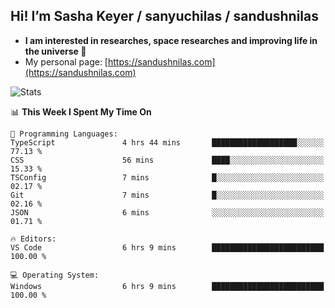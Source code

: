 ## Hi! I’m Sasha Keyer / sanyuchilas / sandushnilas

- **I am interested in researches, space researches and improving life in the universe 🌠**  
- My personal page: [https://sandushnilas.com](https://sandushnilas.com)

![Stats](https://github-readme-stats.vercel.app/api?username=sanyuchilas&show_icons=true&theme=react&hide=issues&count_private=true&layout=compact)

<!--START_SECTION:waka-->
📊 **This Week I Spent My Time On** 

```text
💬 Programming Languages: 
TypeScript               4 hrs 44 mins       ███████████████████░░░░░░   77.13 % 
CSS                      56 mins             ████░░░░░░░░░░░░░░░░░░░░░   15.33 % 
TSConfig                 7 mins              █░░░░░░░░░░░░░░░░░░░░░░░░   02.17 % 
Git                      7 mins              █░░░░░░░░░░░░░░░░░░░░░░░░   02.16 % 
JSON                     6 mins              ░░░░░░░░░░░░░░░░░░░░░░░░░   01.71 % 

🔥 Editors: 
VS Code                  6 hrs 9 mins        █████████████████████████   100.00 % 

💻 Operating System: 
Windows                  6 hrs 9 mins        █████████████████████████   100.00 % 
```


<!--END_SECTION:waka-->
